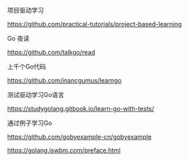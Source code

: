 

项目驱动学习

https://github.com/practical-tutorials/project-based-learning

Go 夜读

https://github.com/talkgo/read

上千个Go代码

https://github.com/inancgumus/learngo

测试驱动学习Go语言

https://studygolang.gitbook.io/learn-go-with-tests/

通过例子学习Go

https://github.com/gobyexample-cn/gobyexample

https://golang.iswbm.com/preface.html